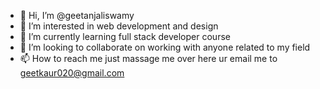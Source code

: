 - 👋 Hi, I’m @geetanjaliswamy
- 👀 I’m interested in web development and design
- 🌱 I’m currently learning full stack developer course
- 💞️ I’m looking to collaborate on working with anyone related to my field
- 📫 How to reach me just massage me over here ur email me to geetkaur020@gmail.com

<!---
geetanjaliswamy/geetanjaliswamy is a ✨ special ✨ repository because its `README.md` (this file) appears on your GitHub profile.
You can click the Preview link to take a look at your changes.
--->
